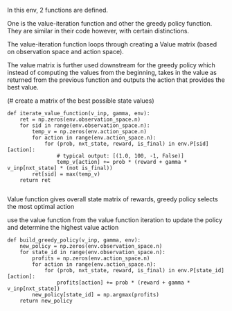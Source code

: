 In this env, 2 functions are defined. 
 
One is the value-iteration function and other the greedy policy function. 
They are similar in their code however, with certain distinctions.

The value-iteration function loops through creating a Value matrix (based on observation space and action space).


The value matrix is further used downstream for the greedy policy which instead of computing the values from the beginning, 
takes in the value as returned from the previous function and outputs the action that provides the best value. 




 (# create a matrix of the best possible state values)
```
def iterate_value_function(v_inp, gamma, env):
    ret = np.zeros(env.observation_space.n)
    for sid in range(env.observation_space.n):
        temp_v = np.zeros(env.action_space.n)
        for action in range(env.action_space.n):
            for (prob, nxt_state, reward, is_final) in env.P[sid][action]:
                # typical output: [(1.0, 100, -1, False)]
                temp_v[action] += prob * (reward + gamma * v_inp[nxt_state] * (not is_final))
        ret[sid] = max(temp_v)
    return ret
    
```
Value function gives overall state matrix of rewards, greedy policy selects the most optimal action

use the value function from the value function iteration to update the policy and determine the highest value action

```
def build_greedy_policy(v_inp, gamma, env):
    new_policy = np.zeros(env.observation_space.n)
    for state_id in range(env.observation_space.n):
        profits = np.zeros(env.action_space.n)
        for action in range(env.action_space.n):
            for (prob, nxt_state, reward, is_final) in env.P[state_id][action]:
                profits[action] += prob * (reward + gamma * v_inp[nxt_state])
        new_policy[state_id] = np.argmax(profits)
    return new_policy
```

